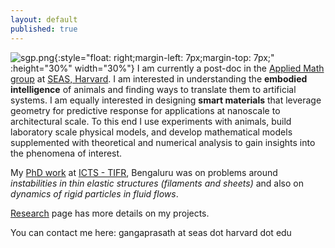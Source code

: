 ```yaml
---
layout: default
published: true
---
```

<!--![gangaprasath.jpg]({{site.baseurl}}/gangaprasath.jpg){:style="float: right;margin-left: 7px;margin-top: 7px;" :height="30%" width="30%"}-->
![sgp.png]({{site.baseurl}}/sgp.png){:style="float: right;margin-left: 7px;margin-top: 7px;" :height="30%" width="30%"} I am currently a post-doc in the [Applied Math group](https://www.seas.harvard.edu/softmat/index.html) at [SEAS, Harvard](https://seas.harvard.edu/). I am interested in understanding the **embodied intelligence** of animals and finding ways to translate them to artificial systems. I am equally interested in designing **smart materials** that leverage geometry for predictive response for applications at nanoscale to architectural scale. To this end I use experiments with animals, build laboratory scale physical models, and develop mathematical models supplemented with theoretical and numerical analysis to gain insights into the phenomena of interest.

My [PhD work](https://drive.google.com/file/d/18Jo4n4aU79etWbhs4fPXq2DOnauR8BoI/view?usp=sharing) at [ICTS - TIFR](https://www.icts.res.in), Bengaluru was on problems around _instabilities in thin elastic structures (filaments and sheets)_ and also on _dynamics of rigid particles in fluid flows_.

[Research](./research) page has more details on my projects.

<!--They can broadly be described as follows:

**Elasticity and geometry**

Small displacement theories in elasticity have become textbook material but the coupling of geometry in these theories is weak. Large deformation and geometry bring in fascinating new facets to material behaviour which can then be leveraged for desirable behaviour. These are relevant in phenomena ranging from differential growth problems in nature, micro-organismic motility, micro-fluidic parcelling of liquid droplets to movement of crop and tree canopies in wind. I look at these instabilities through table top experiments and theory.

**Hydrodynamics of particles**

Particles suspended in fluids are ubiquitous, examples include colloidal suspension, phytoplankton motion in ocean, suspended particulate matter in the atmosphere and collection of droplets inside clouds. The paramount hurdle in understanding the dynamics of these particles comes from the complicated nature of the governing equation (Maxey-Riley equations). I am interested in finding new ways to solve them without any ad-hoc approximations.-->

You can contact me here: gangaprasath at seas dot harvard dot edu
